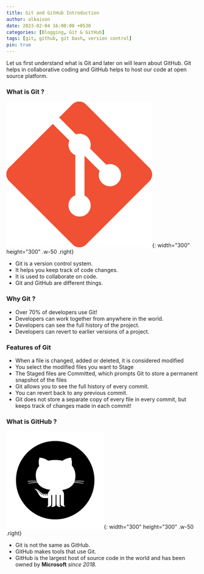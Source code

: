 ```yaml
---
title: Git and GitHub Introduction
author: alkaison
date: 2023-02-04 16:00:00 +0530
categories: [Blogging, Git & GitHub]
tags: [git, github, git bash, version control]
pin: true
---
```


Let us first understand what is Git and later on will learn about GitHub. Git helps in collaborative coding and GitHub helps to host our code at open source platform.

### What is Git ?

![Git Logo](/assets/posts-img/git-logo.png){: width="300" height="300" .w-50 .right}
- Git is a version control system.
- It helps you keep track of code changes.
- It is used to collaborate on code.
- Git and GitHub are different things.

### Why Git ?

- Over 70% of developers use Git!
- Developers can work together from anywhere in the world.
- Developers can see the full history of the project.
- Developers can revert to earlier versions of a project.

### Features of Git 

- When a file is changed, added or deleted, it is considered modified
- You select the modified files you want to Stage
- The Staged files are Committed, which prompts Git to store a permanent snapshot of the files
- Git allows you to see the full history of every commit.
- You can revert back to any previous commit.
- Git does not store a separate copy of every file in every commit, but keeps track of changes made in each commit!

### What is GitHub ?

![GitHub Logo](/assets/posts-img/github-logo.png){: width="300" height="300" .w-50 .right}
- Git is not the same as GitHub.
- GitHub makes tools that use  Git.
- GitHub is the largest host of source code in the world and has been owned by <strong>Microsoft</strong> <em>since 2018.</em>
